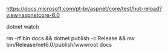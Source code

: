 

https://docs.microsoft.com/pt-br/aspnet/core/test/hot-reload?view=aspnetcore-6.0

dotnet watch

rm -rf bin docs && dotnet publish -c Release && mv bin/Release/net6.0/publish/wwwroot docs